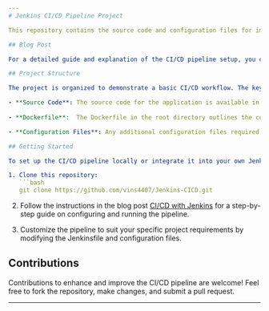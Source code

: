 ```yaml
---
# Jenkins CI/CD Pipeline Project

This repository contains the source code and configuration files for implementing a Continuous Integration/Continuous Deployment (CI/CD) pipeline using Jenkins. The CI/CD pipeline automates the build, test, and deployment processes, providing a streamlined and efficient workflow for software development.

## Blog Post

For a detailed guide and explanation of the CI/CD pipeline setup, you can refer to the accompanying blog post: [CI/CD with Jenkins](https://blog.ivinayak.tech/cicd-with-jenkins).

## Project Structure

The project is organized to demonstrate a basic CI/CD workflow. The key components include:

- **Source Code**: The source code for the application is available in the `src` directory.
  
- **Dockerfile**:  The Dockerfile in the root directory outlines the containerization of the application.

- **Configuration Files**: Any additional configuration files required for the CI/CD process are located in the `root` directory.

## Getting Started

To set up the CI/CD pipeline locally or integrate it into your own Jenkins instance, follow these steps:

1. Clone this repository:
   ```bash
   git clone https://github.com/vins4407/Jenkins-CICD.git
   ```

2. Follow the instructions in the blog post [CI/CD with Jenkins](https://blog.ivinayak.tech/cicd-with-jenkins) for a step-by-step guide on configuring and running the pipeline.

3. Customize the pipeline to suit your specific project requirements by modifying the Jenkinsfile and configuration files.

## Contributions

Contributions to enhance and improve the CI/CD pipeline are welcome! Feel free to fork the repository, make changes, and submit a pull request.

---
```


